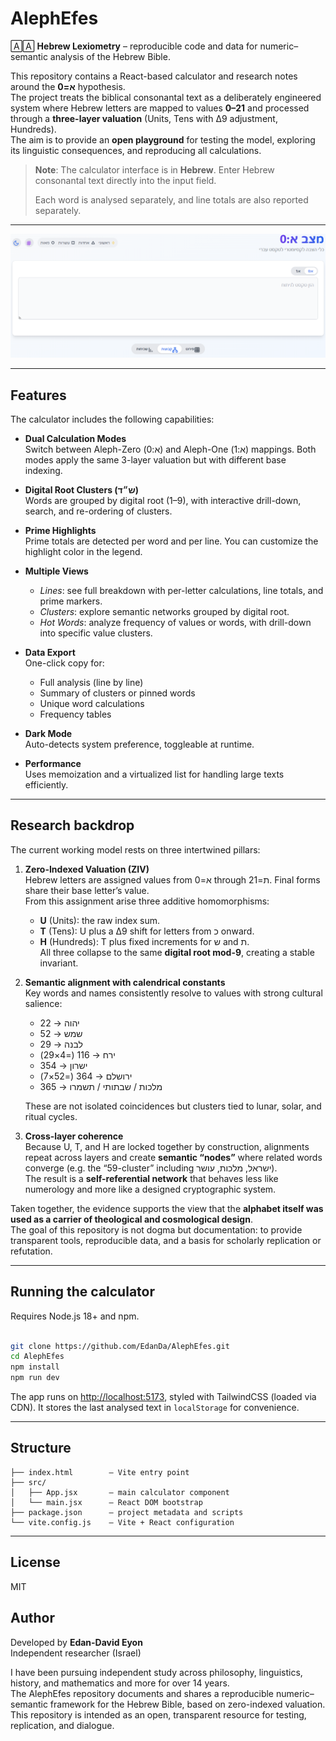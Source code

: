 # AlephEfes

🄰🄰 **Hebrew Lexiometry** – reproducible code and data for numeric–semantic analysis of the Hebrew Bible.

This repository contains a React-based calculator and research notes around the **א=0**  hypothesis.  
The project treats the biblical consonantal text as a deliberately engineered system where Hebrew letters are mapped to values **0–21** and processed through a **three-layer valuation** (Units, Tens with Δ9 adjustment, Hundreds).  
The aim is to provide an **open playground** for testing the model, exploring its linguistic consequences, and reproducing all calculations.
> **Note**: The calculator interface is in **Hebrew**. Enter Hebrew consonantal text directly into the input field.
> 
> Each word is analysed separately, and line totals are also reported separately.
> 
---

![App screenshot](docs/demo.png)

---

## Features
The calculator includes the following capabilities:
- **Dual Calculation Modes**  
  Switch between Aleph-Zero (א:0) and Aleph-One (א:1) mappings. Both modes apply the same 3-layer valuation but with different base indexing.

- **Digital Root Clusters (ש״ד)**  
  Words are grouped by digital root (1–9), with interactive drill-down, search, and re-ordering of clusters.

- **Prime Highlights**  
  Prime totals are detected per word and per line. You can customize the highlight color in the legend.

- **Multiple Views**  
  - *Lines*: see full breakdown with per-letter calculations, line totals, and prime markers.  
  - *Clusters*: explore semantic networks grouped by digital root.  
  - *Hot Words*: analyze frequency of values or words, with drill-down into specific value clusters.

- **Data Export**  
  One-click copy for:  
  - Full analysis (line by line)  
  - Summary of clusters or pinned words  
  - Unique word calculations  
  - Frequency tables

- **Dark Mode**  
  Auto-detects system preference, toggleable at runtime.

- **Performance**  
  Uses memoization and a virtualized list for handling large texts efficiently.

---

## Research backdrop

The current working model rests on three intertwined pillars:

1. **Zero-Indexed Valuation (ZIV)**  
   Hebrew letters are assigned values from א=0 through ת=21. Final forms share their base letter’s value.  
   From this assignment arise three additive homomorphisms:  
   - **U** (Units): the raw index sum.  
   - **T** (Tens): U plus a Δ9 shift for letters from כ onward.  
   - **H** (Hundreds): T plus fixed increments for ש and ת.  
   All three collapse to the same **digital root mod-9**, creating a stable invariant.

2. **Semantic alignment with calendrical constants**  
   Key words and names consistently resolve to values with strong cultural salience:  
   - יהוה → 22  
   - שמש → 52  
   - לבנה → 29  
   - ירח → 116 (=4×29)  
   - ישרון → 354  
   - ירושלם → 364 (=52×7)  
   - מלכות / שבתותי / תשמרו → 365 

   These are not isolated coincidences but clusters tied to lunar, solar, and ritual cycles.

3. **Cross-layer coherence**  
   Because U, T, and H are locked together by construction, alignments repeat across layers and create **semantic “nodes”** where related words converge (e.g. the “59-cluster” including ישראל, מלכות, עושר).  
   The result is a **self-referential network** that behaves less like numerology and more like a designed cryptographic system.

Taken together, the evidence supports the view that the **alphabet itself was used as a carrier of theological and cosmological design**.  
The goal of this repository is not dogma but documentation: to provide transparent tools, reproducible data, and a basis for scholarly replication or refutation.

---

## Running the calculator
Requires Node.js 18+ and npm.

```bash

git clone https://github.com/EdanDa/AlephEfes.git
cd AlephEfes
npm install
npm run dev

```

The app runs on [http://localhost:5173](http://localhost:5173), styled with TailwindCSS (loaded via CDN).
It stores the last analysed text in `localStorage` for convenience.

---

## Structure

```
├── index.html        – Vite entry point
├── src/
│   ├── App.jsx       – main calculator component
│   └── main.jsx      – React DOM bootstrap
├── package.json      – project metadata and scripts
└── vite.config.js    – Vite + React configuration
```

---

## License

MIT

## Author

Developed by **Edan-David Eyon**  
Independent researcher (Israel)  

I have been pursuing independent study across philosophy, linguistics, history, and mathematics and more for over 14 years.  
The AlephEfes repository documents and shares a reproducible numeric–semantic framework for the Hebrew Bible, based on zero-indexed valuation.
This repository is intended as an open, transparent resource for testing, replication, and dialogue.

